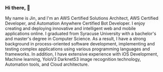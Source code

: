 ### Hi there,  👋

My name is Jin, and I'm an AWS Certified Solutions Architect, AWS Certified Developer, and Automation Anywhere Certified Bot Developer. I enjoy creating and deploying innovative and intelligent web and mobile applications online. I graduated from Syracuse University with a bachelor's and master's degree in Computer Science. As a result, I have a strong background in process-oriented software development, implementing and testing complex applications using various programming languages and frameworks. In addition, I have extensive experience with iOS Development, Machine learning, YoloV3 Darknet53 image recognition technology, Automation tools, and Cloud architecture.

<!--
**ztanruan/ztanruan** is a ✨ _special_ ✨ repository because its `README.md` (this file) appears on your GitHub profile.

Here are some ideas to get you started:

- 🔭 I’m currently working at Amazon Web Services as Solutions Architect
- 🌱 I’m currently learning blockchain and smart contract technologies
- 👯 I’m looking to collaborate on new ideas for mobile applications
- 📫 How to reach me:
  jtanruan@gmail.com
- ⚡ Fun fact: 
      - Speak three languages (Spanish, Chinese and English)
      - Joined selected concord dawn - US Air Force Cybersecurity Lab
      - Confounded Itemize, an online dashboard to upload register online purchases
-->
